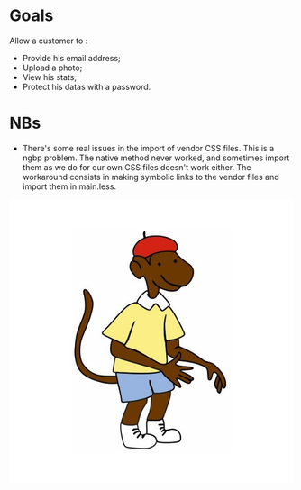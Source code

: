# Goals
Allow a customer to :
- Provide his email address;
- Upload a photo;
- View his stats;
- Protect his datas with a password.

# NBs
- There's some real issues in the import of vendor CSS files. This is a ngbp problem. The native method never worked, and sometimes import them as we do for our own CSS files doesn't work either. The workaround consists in making symbolic links to the vendor files and import them in main.less.

![Zephir](https://github.com/babar-dev/zephir/blob/master/Frontend/src/assets/zephir.jpg)
